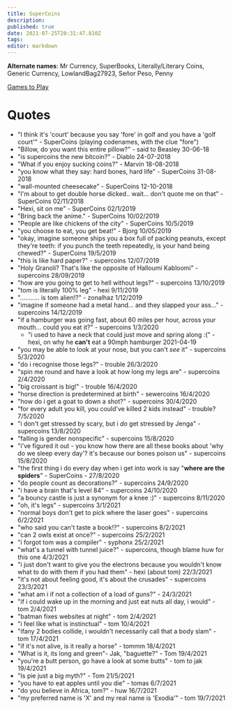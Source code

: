 ```yaml
---
title: SuperCoins
description: 
published: true
date: 2021-07-25T20:31:47.810Z
tags: 
editor: markdown
---
```


**Alternate names**: Mr Currency, SuperBooks, Literally/Literary Coins, Generic Currency, LowlandBag27923, Señor Peso, Penny

[Games to Play](games-to-play)

# Quotes

- "I think it's 'court' because you say 'fore' in golf and you have a 'golf court'" - SuperCoins (playing codenames, with the clue "fore")
- "Billow, do you want this entire pillow?" - said to Beasley 30-06-18
- "is supercoins the new bitcoin?" - Diablo 24-07-2018
- "What if you enjoy sucking coins?" - Marvin 18-08-2018
- "you know what they say: hard bones, hard life" - SuperCoins 31-08-2018
- "wall-mounted cheesecake" - SuperCoins 12-10-2018
- "I'm about to get double horse dicked.. wait... don't quote me on that" - SuperCoins 02/11/2018
- "Hexi, sit on me" - SuperCoins 02/1/2019
- "Bring back the anime." - SuperCoins 10/02/2019
- "People are like chickens of the city" - SuperCoins 10/5/2019
- "you choose to eat, you get beat!" - Bjorg 10/05/2019
- "okay, imagine someone ships you a box full of packing peanuts, except they're teeth: if you punch the teeth repeatedly, is your hand being chewed?" - SuperCoins 19/5/2019
- "this is like hard paper?" - supercoins 12/07/2019
- "Holy Granoli? That's like the opposite of Halloumi Kabloomi" - supercoins 28/09/2019
- "how are you going to get to hell without legs?" - supercoins 13/10/2019
- "tom is literally 100% leg" - hexi 9/11/2019
- "........... is tom alien!?" - zonalhaz 1/12/2019
- "imagine if someone had a metal hand... and they slapped your ass..." - supercoins 14/12/2019
- "if a hamburger was going fast, about 60 miles per hour, across your mouth... could you eat it?" - supercoins 1/3/2020
	- "i used to have a neck that could just move and spring along :(" - hexi, on why he **can't** eat a 90mph hamburger 2021-04-19 
- "you may be able to look at your nose, but you can't *see* it" - supercoins 5/3/2020
- "do i recognise those legs?" - trouble 26/3/2020
- "spin me round and have a look at how long my legs are" - supercoins 2/4/2020
- "big croissant is big!" - trouble 16/4/2020
- "horse direction is predetermined at birth" - sewercoins 16/4/2020
- "how do i get a goat to down a shot?" - supercoins 30/4/2020
- "for every adult you kill, you could've killed 2 kids instead" - trouble? 7/5/2020
- "i don't get stressed by scary, but i *do* get stressed by Jenga" - supercoins 13/8/2020
- "falling is gender nonspecific" - supercoins 15/8/2020
- "i've figured it out - you know how there are all these books about 'why do we sleep every day'? it's because our bones poison us" - supercoins 15/8/2020
- "the first thing i do every day when i get into work is say "**where are the spiders**" - SuperCoins - 27/8/2020
- "do people count as decorations?" - supercoins 24/9/2020
- "i have a brain that's level 84" - supercoins 24/10/2020
- "a bouncy castle is just a synonym for a knee :)" - supercoins 8/11/2020
- "oh, it's legs" - supercoins 3/1/2021
- "normal boys don't get to pick where the laser goes" - supercoins 6/2/2021
- "who said you can't taste a book!?" - supercoins 8/2/2021
- "can 2 owls exist at once?" - supercoins 25/2/2021
- "i forgot tom was a compiler" - syphonx 25/2/2021
- "what's a tunnel with tunnel juice?" - supercoins, though blame huw for this one 4/3/2021
- "i just don't want to give you the electrons because you wouldn't know what to do with them if you had them" - hexi (about tom) 22/3/2021
- "it's not about feeling good, it's about the crusades" - supercoins 23/3/2021
- "what am i if not a collection of a load of guns?" - 24/3/2021
- "if i could wake up in the morning and just eat nuts all day, i would" - tom 2/4/2021
- "batman fixes websites at night" - tom 2/4/2021
- "i feel like what is instinctual" - tom 10/4/2021
- "ifany 2 bodies collide, i wouldn't necessarily call that a body slam" - tom 17/4/2021
- "if it's not alive, is it really a horse" - tommm 18/4/2021
- "What is it, its long and green"- Jak, "baguette?" - Tom 19/4/2021
- "you're a butt person, go have a look at some butts" - tom to jak 19/4/2021
- "Is pie just a big myth?" - Tom 21/5/2021
- "you have to eat apples until you die" - tomas 6/7/2021
- "do you believe in Africa, tom?" - huw 16/7/2021
- "my preferred name is 'X' and my real name is 'Exodia'" - tom 19/7/2021
